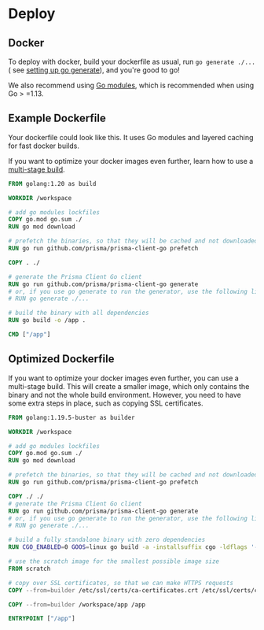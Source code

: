 # Deploy

## Docker

To deploy with docker, build your dockerfile as usual, run `go generate ./...` (
see [setting up go generate](deploy#set-up-go-generate)), and you're good to go!

We also recommend using [Go modules](https://blog.golang.org/using-go-modules), which is recommended when using Go >
=1.13.

## Example Dockerfile

Your dockerfile could look like this. It uses Go modules and layered caching for fast docker builds.

If you want to optimize your docker images even further, learn how to use a [multi-stage build](#optimized-dockerfile).


```dockerfile
FROM golang:1.20 as build

WORKDIR /workspace

# add go modules lockfiles
COPY go.mod go.sum ./
RUN go mod download

# prefetch the binaries, so that they will be cached and not downloaded on each change
RUN go run github.com/prisma/prisma-client-go prefetch

COPY . ./

# generate the Prisma Client Go client
RUN go run github.com/prisma/prisma-client-go generate
# or, if you use go generate to run the generator, use the following line instead
# RUN go generate ./...

# build the binary with all dependencies
RUN go build -o /app .

CMD ["/app"]
```

## Optimized Dockerfile

If you want to optimize your docker images even further, you can use a
multi-stage build. This will create a smaller image, which only contains the
binary and not the whole build environment. However, you need to have some
extra steps in place, such as copying SSL certificates.

```dockerfile
FROM golang:1.19.5-buster as builder

WORKDIR /workspace

# add go modules lockfiles
COPY go.mod go.sum ./
RUN go mod download

# prefetch the binaries, so that they will be cached and not downloaded on each change
RUN go run github.com/prisma/prisma-client-go prefetch

COPY ./ ./
# generate the Prisma Client Go client
RUN go run github.com/prisma/prisma-client-go generate
# or, if you use go generate to run the generator, use the following line instead
# RUN go generate ./...

# build a fully standalone binary with zero dependencies
RUN CGO_ENABLED=0 GOOS=linux go build -a -installsuffix cgo -ldflags '-extldflags "-static"' -o app .

# use the scratch image for the smallest possible image size
FROM scratch

# copy over SSL certificates, so that we can make HTTPS requests
COPY --from=builder /etc/ssl/certs/ca-certificates.crt /etc/ssl/certs/ca-certificates.crt

COPY --from=builder /workspace/app /app

ENTRYPOINT ["/app"]

```
